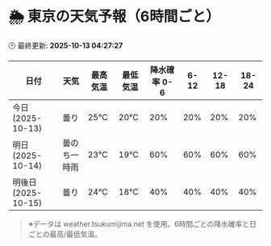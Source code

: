 # 🌦️ 東京の天気予報（6時間ごと）

🕒 最終更新: **2025-10-13 04:27:27**

| 日付 | 天気 | 最高気温 | 最低気温 | 降水確率 0-6 | 6-12 | 12-18 | 18-24 |
|------|------|----------|----------|------------|------|------|------|
| 今日 (2025-10-13) | 曇り | 25℃ | 20℃ | 20% | 20% | 20% | 20% |
| 明日 (2025-10-14) | 曇のち一時雨 | 23℃ | 19℃ | 60% | 60% | 60% | 60% |
| 明後日 (2025-10-15) | 曇り | 24℃ | 18℃ | 40% | 40% | 40% | 40% |

> ※データは weather.tsukumijima.net を使用。6時間ごとの降水確率と日ごとの最高/最低気温。